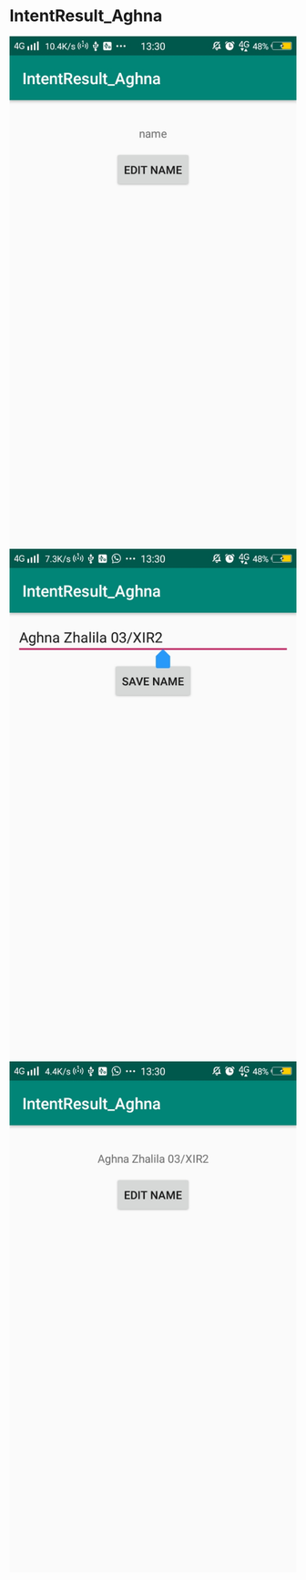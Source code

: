 # IntentResult_Aghna

![alt text](https://github.com/aghnaz/IntentResult_Aghna/blob/master/IntentResult_Aghna_1.jpg)
![alt text](https://github.com/aghnaz/IntentResult_Aghna/blob/master/IntentResult_Aghna_2.jpg)
![alt text](https://github.com/aghnaz/IntentResult_Aghna/blob/master/IntentResult_Aghna_3.jpg)
